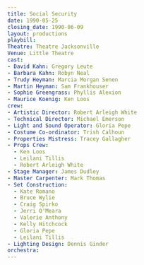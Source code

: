 ```yaml
---
title: Social Security
date: 1990-05-25
closing_date: 1990-06-09
layout: productions
playbill:
Theatre: Theatre Jacksonville
Venue: Little Theatre
cast:
- David Kahn: Gregory Leute
- Barbara Kahn: Robyn Neal
- Trudy Heyman: Marcia Morgan Senen
- Martin Heyman: Sam Frankhouser
- Sophie Greengrass: Phyllis Alexion
- Maurice Koenig: Ken Loos
crew:
- Artistic Director: Robert Arleigh White
- Technical Director: Michael Emerson
- Light and Sound Operator: Gloria Pepe
- Costume Co-ordinator: Trish Calhoun
- Properties Mistress: Tracey Gallagher
- Props Crew:
  - Ken Loos
  - Leilani Tillis
  - Robert Arleigh White
- Stage Manager: James Dudley
- Master Carpenter: Mark Thomas
- Set Construction:
  - Kate Romano
  - Bruce Wylie
  - Craig Spirko
  - Jerri O'Meara
  - Valerie Anthony
  - Kelly Hitchcock
  - Gloria Pepe
  - Leilani Tillis
- Lighting Design: Dennis Ginder
orchestra:
---
```

